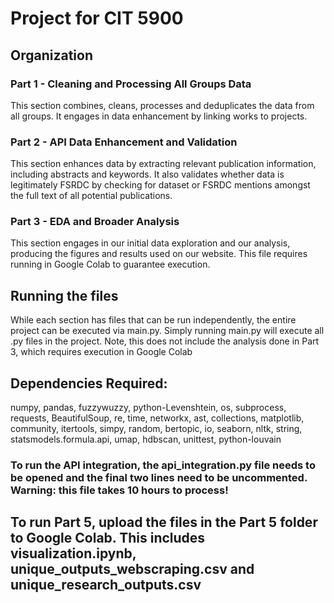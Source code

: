# Project for CIT 5900

## Organization

### Part 1 - Cleaning and Processing All Groups Data

This section combines, cleans, processes and deduplicates the data from all groups. It engages in data enhancement by linking works to projects.

### Part 2 - API Data Enhancement and Validation

This section enhances data by extracting relevant publication information, including abstracts and keywords. It also validates whether data is legitimately FSRDC by checking for dataset or FSRDC mentions amongst the full text of all potential publications.

### Part 3 - EDA and Broader Analysis

This section engages in our initial data exploration and our analysis, producing the figures and results used on our website. This file requires running in Google Colab to guarantee execution.


## Running the files

While each section has files that can be run independently, the entire project can be executed via main.py. Simply running main.py will execute all .py files in the project. Note, this does not include the analysis done in Part 3, which requires execution in Google Colab

## Dependencies Required:
numpy, pandas, fuzzywuzzy, python-Levenshtein, os, subprocess, requests, BeautifulSoup, re, time, networkx, ast, collections, matplotlib, community, itertools, simpy, random, bertopic, io, seaborn, nltk, string, statsmodels.formula.api, umap, hdbscan, unittest, python-louvain

### To run the API integration, the api_integration.py file needs to be opened and the final two lines need to be uncommented. Warning: this file takes 10 hours to process!

## To run Part 5, upload the files in the Part 5 folder to Google Colab. This includes visualization.ipynb, unique_outputs_webscraping.csv and unique_research_outputs.csv